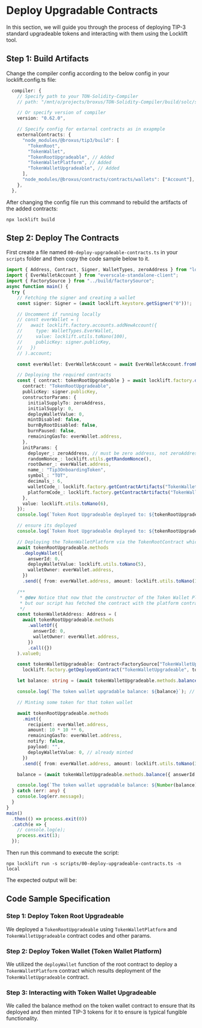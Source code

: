 # Deploy Upgradable Contracts

In this section, we will guide you through the process of deploying TIP-3 standard upgradeable tokens and interacting with them using the Locklift tool.

## Step 1: Build Artifacts

Change the compiler config according to the below config in your locklift.config.ts file:

```` typescript
  compiler: {
    // Specify path to your TON-Solidity-Compiler
    // path: "/mnt/o/projects/broxus/TON-Solidity-Compiler/build/solc/solc",

    // Or specify version of compiler
    version: "0.62.0",

    // Specify config for extarnal contracts as in exapmple
    externalContracts: {
      "node_modules/@broxus/tip3/build": [
        "TokenRoot",
        "TokenWallet",
        "TokenRootUpgradeable", // Added
        "TokenWalletPlatform", // Added
        "TokenWalletUpgradeable", // Added
      ],
      "node_modules/@broxus/contracts/contracts/wallets": ["Account"],
    },
  },
````

After changing the config file run this command to rebuild the artifacts of the added contracts:

````shell
npx locklift build
````

## Step 2: Deploy The Contracts

First create a file named `00-deploy-upgradeable-contracts.ts` in your `scripts` folder and then copy the code sample below to it.

````typescript
import { Address, Contract, Signer, WalletTypes, zeroAddress } from "locklift";
import { EverWalletAccount } from "everscale-standalone-client";
import { FactorySource } from "../build/factorySource";
async function main() {
  try {
    // Fetching the signer and creating a wallet
    const signer: Signer = (await locklift.keystore.getSigner("0"))!;

    // Uncomment if running locally
    // const everWallet = (
    //   await locklift.factory.accounts.addNewAccount({
    //     type: WalletTypes.EverWallet,
    //     value: locklift.utils.toNano(100),
    //     publicKey: signer.publicKey,
    //   })
    // ).account;

    const everWallet: EverWalletAccount = await EverWalletAccount.fromPubkey({ publicKey: signer.publicKey });

    // Deploying the required contracts
    const { contract: tokenRootUpgradeable } = await locklift.factory.deployContract({
      contract: "TokenRootUpgradeable",
      publicKey: signer.publicKey,
      constructorParams: {
        initialSupplyTo: zeroAddress,
        initialSupply: 0,
        deployWalletValue: 0,
        mintDisabled: false,
        burnByRootDisabled: false,
        burnPaused: false,
        remainingGasTo: everWallet.address,
      },
      initParams: {
        deployer_: zeroAddress, // must be zero address, not zeroAddress if deploying fromm a contract
        randomNonce_: locklift.utils.getRandomNonce(),
        rootOwner_: everWallet.address,
        name_: "Tip3OnboardingToken",
        symbol_: "TOT",
        decimals_: 6,
        walletCode_: locklift.factory.getContractArtifacts("TokenWalletUpgradeable").code,
        platformCode_: locklift.factory.getContractArtifacts("TokenWalletPlatform").code,
      },
      value: locklift.utils.toNano(6),
    });
    console.log(`Token Root Upgradeable deployed to: ${tokenRootUpgradeable.address.toString()}`);

    // ensure its deployed
    console.log(`Token Root Upgradeable deployed to: ${tokenRootUpgradeable.address.toString()}`);

    // Deploying the TokenWalletPlatform via the TokenRootContract which results deploying the TokenWalletUpgradable contract
    await tokenRootUpgradeable.methods
      .deployWallet({
        answerId: 0,
        deployWalletValue: locklift.utils.toNano(5),
        walletOwner: everWallet.address,
      })
      .send({ from: everWallet.address, amount: locklift.utils.toNano(10) });

    /**
     * @dev Notice that now that the constructor of the Token Wallet Platform is triggered, its code should have been changed to the Token Wallet upgradeable,
     * but our script has fetched the contract with the platform contract abi so we are not able to call the token wallet function, therefor we need to an instance of the contract.
     */
    const tokenWalletAddress: Address = (
      await tokenRootUpgradeable.methods
        .walletOf({
          answerId: 0,
          walletOwner: everWallet.address,
        })
        .call({})
    ).value0;

    const tokenWalletUpgradeable: Contract<FactorySource["TokenWalletUpgradeable"]> =
      locklift.factory.getDeployedContract("TokenWalletUpgradeable", tokenWalletAddress);

    let balance: string = (await tokenWalletUpgradeable.methods.balance({ answerId: 0 }).call({})).value0;

    console.log(`The token wallet upgradable balance: ${balance}`); // >> 0

    // Minting some token for that token wallet

    await tokenRootUpgradeable.methods
      .mint({
        recipient: everWallet.address,
        amount: 10 * 10 ** 6,
        remainingGasTo: everWallet.address,
        notify: false,
        payload: "",
        deployWalletValue: 0, // already minted
      })
      .send({ from: everWallet.address, amount: locklift.utils.toNano(3) });

    balance = (await tokenWalletUpgradeable.methods.balance({ answerId: 0 }).call({})).value0;

    console.log(`The token wallet upgradable balance: ${Number(balance) / 10 ** 6}`); // >> 10
  } catch (err: any) {
    console.log(err.message);
  }
}
main()
  .then(() => process.exit(0))
  .catch(e => {
    // console.log(e);
    process.exit(1);
  });

````

Then run this command to execute the script:

```` shell
npx locklift run -s scripts/00-deploy-upgradeable-contracts.ts -n local
````

The expected output will be:

<ImgContainer src= '/upgradeableContracts.png' width="100%" altText="deployMWOutput" />

## Code Sample Specification

### Step 1: Deploy Token Root Upgradeable
  We deployed a `TokenRootUpgradeable` using `TokenWalletPlatform` and `TokenWalletUpgradeable` contract codes and other params.

### Step 2: Deploy Token Wallet (Token Wallet Platform)
  We utilized the `deployWallet` function of the root contract to deploy a `TokenWalletPlatform` contract which results deployment of the `TokenWalletUpgradeable` contract.

### Step 3: Interacting with Token Wallet Upgradeable
  We called the balance method on the token wallet contract to ensure that its deployed and then minted TIP-3 tokens for it to ensure is typical fungible functionality.


<script lang="ts" >
import { defineComponent, ref, onMounted } from "vue";
import ImgContainer from "../.vitepress/theme/components/shared/BKDImgContainer.vue"

export default defineComponent({
  name: "DUC",
  components :{
    ImgContainer
  },
  data(){

return {

    };
  },
});

</script>